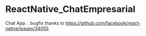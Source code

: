 # ReactNative_ChatEmpresarial
Chat App.
. bugfix thanks to https://github.com/facebook/react-native/issues/34055
